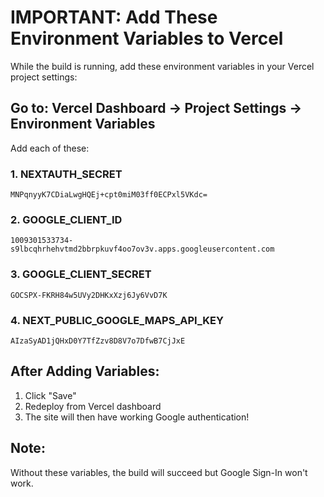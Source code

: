 # IMPORTANT: Add These Environment Variables to Vercel

While the build is running, add these environment variables in your Vercel project settings:

## Go to: Vercel Dashboard → Project Settings → Environment Variables

Add each of these:

### 1. NEXTAUTH_SECRET
```
MNPqnyyK7CDiaLwgHQEj+cpt0miM03ff0ECPxl5VKdc=
```

### 2. GOOGLE_CLIENT_ID
```
1009301533734-s9lbcqhrhehvtmd2bbrpkuvf4oo7ov3v.apps.googleusercontent.com
```

### 3. GOOGLE_CLIENT_SECRET
```
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
```

### 4. NEXT_PUBLIC_GOOGLE_MAPS_API_KEY
```
AIzaSyAD1jQHxD0Y7TfZzv8D8V7o7DfwB7CjJxE
```

## After Adding Variables:
1. Click "Save"
2. Redeploy from Vercel dashboard
3. The site will then have working Google authentication!

## Note:
Without these variables, the build will succeed but Google Sign-In won't work.